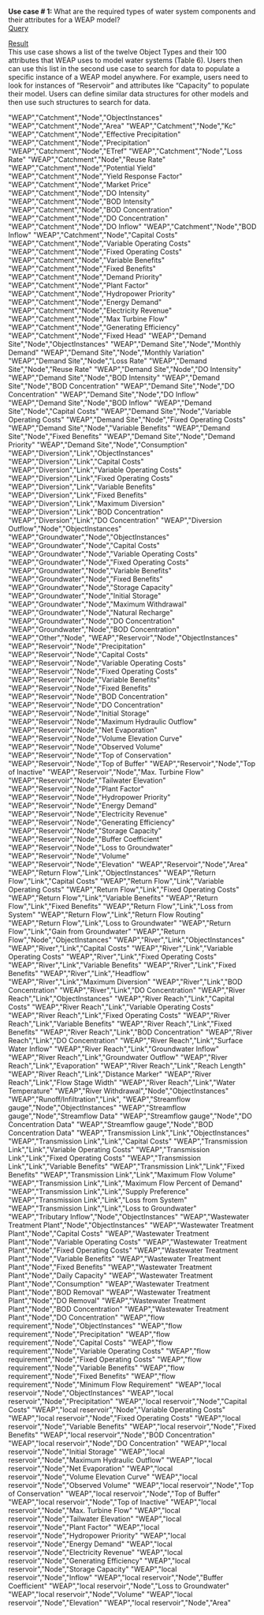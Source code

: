 **Use case # 1:** What are the required types of water system components and their attributes for a WEAP model?   
[Query](https://github.com/amabdallah/WaM-DaM/blob/master/Files/Use_Cases/Queries/01DataStructures.sql)  

[Result]()  
This use case shows a list of the twelve Object Types and their 100 attributes that WEAP uses to model water systems (Table 6). Users then can use this list in the second use case to search for data to populate a specific instance of a WEAP model anywhere. For example, users need to look for instances of “Reservoir” and attributes like “Capacity” to populate their model. Users can define similar data structures for other models and then use such structures to search for data. 

"WEAP","Catchment","Node","ObjectInstances"
"WEAP","Catchment","Node","Area"
"WEAP","Catchment","Node","Kc"
"WEAP","Catchment","Node","Effective Precipitation"
"WEAP","Catchment","Node","Precipitation"
"WEAP","Catchment","Node","ETref"
"WEAP","Catchment","Node","Loss Rate"
"WEAP","Catchment","Node","Reuse Rate"
"WEAP","Catchment","Node","Potential Yield"
"WEAP","Catchment","Node","Yield Response Factor"
"WEAP","Catchment","Node","Market Price"
"WEAP","Catchment","Node","DO Intensity"
"WEAP","Catchment","Node","BOD Intensity"
"WEAP","Catchment","Node","BOD Concentration"
"WEAP","Catchment","Node","DO Concentration"
"WEAP","Catchment","Node","DO Inflow"
"WEAP","Catchment","Node","BOD Inflow"
"WEAP","Catchment","Node","Capital Costs"
"WEAP","Catchment","Node","Variable Operating Costs"
"WEAP","Catchment","Node","Fixed Operating Costs"
"WEAP","Catchment","Node","Variable Benefits"
"WEAP","Catchment","Node","Fixed Benefits"
"WEAP","Catchment","Node","Demand Priority"
"WEAP","Catchment","Node","Plant Factor"
"WEAP","Catchment","Node","Hydropower Priority"
"WEAP","Catchment","Node","Energy Demand"
"WEAP","Catchment","Node","Electricity Revenue"
"WEAP","Catchment","Node","Max Turbine Flow"
"WEAP","Catchment","Node","Generating Efficiency"
"WEAP","Catchment","Node","Fixed Head"
"WEAP","Demand Site","Node","ObjectInstances"
"WEAP","Demand Site","Node","Monthly Demand"
"WEAP","Demand Site","Node","Monthly Variation"
"WEAP","Demand Site","Node","Loss Rate"
"WEAP","Demand Site","Node","Reuse Rate"
"WEAP","Demand Site","Node","DO Intensity"
"WEAP","Demand Site","Node","BOD Intensity"
"WEAP","Demand Site","Node","BOD Concentration"
"WEAP","Demand Site","Node","DO Concentration"
"WEAP","Demand Site","Node","DO Inflow"
"WEAP","Demand Site","Node","BOD Inflow"
"WEAP","Demand Site","Node","Capital Costs"
"WEAP","Demand Site","Node","Variable Operating Costs"
"WEAP","Demand Site","Node","Fixed Operating Costs"
"WEAP","Demand Site","Node","Variable Benefits"
"WEAP","Demand Site","Node","Fixed Benefits"
"WEAP","Demand Site","Node","Demand Priority"
"WEAP","Demand Site","Node","Consumption"
"WEAP","Diversion","Link","ObjectInstances"
"WEAP","Diversion","Link","Capital Costs"
"WEAP","Diversion","Link","Variable Operating Costs"
"WEAP","Diversion","Link","Fixed Operating Costs"
"WEAP","Diversion","Link","Variable Benefits"
"WEAP","Diversion","Link","Fixed Benefits"
"WEAP","Diversion","Link","Maximum Diversion"
"WEAP","Diversion","Link","BOD Concentration"
"WEAP","Diversion","Link","DO Concentration"
"WEAP","Diversion Outflow","Node","ObjectInstances"
"WEAP","Groundwater","Node","ObjectInstances"
"WEAP","Groundwater","Node","Capital Costs"
"WEAP","Groundwater","Node","Variable Operating Costs"
"WEAP","Groundwater","Node","Fixed Operating Costs"
"WEAP","Groundwater","Node","Variable Benefits"
"WEAP","Groundwater","Node","Fixed Benefits"
"WEAP","Groundwater","Node","Storage Capacity"
"WEAP","Groundwater","Node","Initial Storage"
"WEAP","Groundwater","Node","Maximum Withdrawal"
"WEAP","Groundwater","Node","Natural Recharge"
"WEAP","Groundwater","Node","DO Concentration"
"WEAP","Groundwater","Node","BOD Concentration"
"WEAP","Other","Node",
"WEAP","Reservoir","Node","ObjectInstances"
"WEAP","Reservoir","Node","Precipitation"
"WEAP","Reservoir","Node","Capital Costs"
"WEAP","Reservoir","Node","Variable Operating Costs"
"WEAP","Reservoir","Node","Fixed Operating Costs"
"WEAP","Reservoir","Node","Variable Benefits"
"WEAP","Reservoir","Node","Fixed Benefits"
"WEAP","Reservoir","Node","BOD Concentration"
"WEAP","Reservoir","Node","DO Concentration"
"WEAP","Reservoir","Node","Initial Storage"
"WEAP","Reservoir","Node","Maximum Hydraulic Outflow"
"WEAP","Reservoir","Node","Net Evaporation"
"WEAP","Reservoir","Node","Volume Elevation Curve"
"WEAP","Reservoir","Node","Observed Volume"
"WEAP","Reservoir","Node","Top of Conservation"
"WEAP","Reservoir","Node","Top of Buffer"
"WEAP","Reservoir","Node","Top of Inactive"
"WEAP","Reservoir","Node","Max. Turbine Flow"
"WEAP","Reservoir","Node","Tailwater Elevation"
"WEAP","Reservoir","Node","Plant Factor"
"WEAP","Reservoir","Node","Hydropower Priority"
"WEAP","Reservoir","Node","Energy Demand"
"WEAP","Reservoir","Node","Electricity Revenue"
"WEAP","Reservoir","Node","Generating Efficiency"
"WEAP","Reservoir","Node","Storage Capacity"
"WEAP","Reservoir","Node","Buffer Coefficient"
"WEAP","Reservoir","Node","Loss to Groundwater"
"WEAP","Reservoir","Node","Volume"
"WEAP","Reservoir","Node","Elevation"
"WEAP","Reservoir","Node","Area"
"WEAP","Return Flow","Link","ObjectInstances"
"WEAP","Return Flow","Link","Capital Costs"
"WEAP","Return Flow","Link","Variable Operating Costs"
"WEAP","Return Flow","Link","Fixed Operating Costs"
"WEAP","Return Flow","Link","Variable Benefits"
"WEAP","Return Flow","Link","Fixed Benefits"
"WEAP","Return Flow","Link","Loss from System"
"WEAP","Return Flow","Link","Return Flow Routing"
"WEAP","Return Flow","Link","Loss to Groundwater"
"WEAP","Return Flow","Link","Gain from Groundwater"
"WEAP","Return Flow","Node","ObjectInstances"
"WEAP","River","Link","ObjectInstances"
"WEAP","River","Link","Capital Costs"
"WEAP","River","Link","Variable Operating Costs"
"WEAP","River","Link","Fixed Operating Costs"
"WEAP","River","Link","Variable Benefits"
"WEAP","River","Link","Fixed Benefits"
"WEAP","River","Link","Headflow"
"WEAP","River","Link","Maximum Diversion"
"WEAP","River","Link","BOD Concentration"
"WEAP","River","Link","DO Concentration"
"WEAP","River Reach","Link","ObjectInstances"
"WEAP","River Reach","Link","Capital Costs"
"WEAP","River Reach","Link","Variable Operating Costs"
"WEAP","River Reach","Link","Fixed Operating Costs"
"WEAP","River Reach","Link","Variable Benefits"
"WEAP","River Reach","Link","Fixed Benefits"
"WEAP","River Reach","Link","BOD Concentration"
"WEAP","River Reach","Link","DO Concentration"
"WEAP","River Reach","Link","Surface Water Inflow"
"WEAP","River Reach","Link","Groundwater Inflow"
"WEAP","River Reach","Link","Groundwater Outflow"
"WEAP","River Reach","Link","Evaporation"
"WEAP","River Reach","Link","Reach Length"
"WEAP","River Reach","Link","Distance Marker"
"WEAP","River Reach","Link","Flow Stage Width"
"WEAP","River Reach","Link","Water Temperature"
"WEAP","River Withdrawal","Node","ObjectInstances"
"WEAP","Runoff/Infiltration","Link",
"WEAP","Streamflow gauge","Node","ObjectInstances"
"WEAP","Streamflow gauge","Node","Streamflow Data"
"WEAP","Streamflow gauge","Node","DO Concentration Data"
"WEAP","Streamflow gauge","Node","BOD Concentration Data"
"WEAP","Transmission Link","Link","ObjectInstances"
"WEAP","Transmission Link","Link","Capital Costs"
"WEAP","Transmission Link","Link","Variable Operating Costs"
"WEAP","Transmission Link","Link","Fixed Operating Costs"
"WEAP","Transmission Link","Link","Variable Benefits"
"WEAP","Transmission Link","Link","Fixed Benefits"
"WEAP","Transmission Link","Link","Maximum Flow   Volume"
"WEAP","Transmission Link","Link","Maximum Flow   Percent of Demand"
"WEAP","Transmission Link","Link","Supply Preference"
"WEAP","Transmission Link","Link","Loss from System"
"WEAP","Transmission Link","Link","Loss to Groundwater"
"WEAP","Tributary Inflow","Node","ObjectInstances"
"WEAP","Wastewater Treatment Plant","Node","ObjectInstances"
"WEAP","Wastewater Treatment Plant","Node","Capital Costs"
"WEAP","Wastewater Treatment Plant","Node","Variable Operating Costs"
"WEAP","Wastewater Treatment Plant","Node","Fixed Operating Costs"
"WEAP","Wastewater Treatment Plant","Node","Variable Benefits"
"WEAP","Wastewater Treatment Plant","Node","Fixed Benefits"
"WEAP","Wastewater Treatment Plant","Node","Daily Capacity"
"WEAP","Wastewater Treatment Plant","Node","Consumption"
"WEAP","Wastewater Treatment Plant","Node","BOD Removal"
"WEAP","Wastewater Treatment Plant","Node","DO Removal"
"WEAP","Wastewater Treatment Plant","Node","BOD Concentration"
"WEAP","Wastewater Treatment Plant","Node","DO Concentration"
"WEAP","flow requirement","Node","ObjectInstances"
"WEAP","flow requirement","Node","Precipitation"
"WEAP","flow requirement","Node","Capital Costs"
"WEAP","flow requirement","Node","Variable Operating Costs"
"WEAP","flow requirement","Node","Fixed Operating Costs"
"WEAP","flow requirement","Node","Variable Benefits"
"WEAP","flow requirement","Node","Fixed Benefits"
"WEAP","flow requirement","Node","Minimum Flow Requirement"
"WEAP","local reservoir","Node","ObjectInstances"
"WEAP","local reservoir","Node","Precipitation"
"WEAP","local reservoir","Node","Capital Costs"
"WEAP","local reservoir","Node","Variable Operating Costs"
"WEAP","local reservoir","Node","Fixed Operating Costs"
"WEAP","local reservoir","Node","Variable Benefits"
"WEAP","local reservoir","Node","Fixed Benefits"
"WEAP","local reservoir","Node","BOD Concentration"
"WEAP","local reservoir","Node","DO Concentration"
"WEAP","local reservoir","Node","Initial Storage"
"WEAP","local reservoir","Node","Maximum Hydraulic Outflow"
"WEAP","local reservoir","Node","Net Evaporation"
"WEAP","local reservoir","Node","Volume Elevation Curve"
"WEAP","local reservoir","Node","Observed Volume"
"WEAP","local reservoir","Node","Top of Conservation"
"WEAP","local reservoir","Node","Top of Buffer"
"WEAP","local reservoir","Node","Top of Inactive"
"WEAP","local reservoir","Node","Max. Turbine Flow"
"WEAP","local reservoir","Node","Tailwater Elevation"
"WEAP","local reservoir","Node","Plant Factor"
"WEAP","local reservoir","Node","Hydropower Priority"
"WEAP","local reservoir","Node","Energy Demand"
"WEAP","local reservoir","Node","Electricity Revenue"
"WEAP","local reservoir","Node","Generating Efficiency"
"WEAP","local reservoir","Node","Storage Capacity"
"WEAP","local reservoir","Node","Inflow"
"WEAP","local reservoir","Node","Buffer Coefficient"
"WEAP","local reservoir","Node","Loss to Groundwater"
"WEAP","local reservoir","Node","Volume"
"WEAP","local reservoir","Node","Elevation"
"WEAP","local reservoir","Node","Area"
